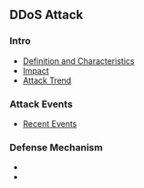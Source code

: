 DDoS Attack
---


### Intro
- [Definition and Characteristics](https://github.com/hxwang/Security-Summary/blob/master/DDoS/definition.md)
- [Impact]()
- [Attack Trend](https://github.com/hxwang/Security-Summary/blob/master/DDoS/trend.md)

### Attack Events
- [Recent Events](https://github.com/hxwang/Security-Summary/blob/master/DDoS/recentDDoSAttaks.md)


### Defense Mechanism
- 
- 



